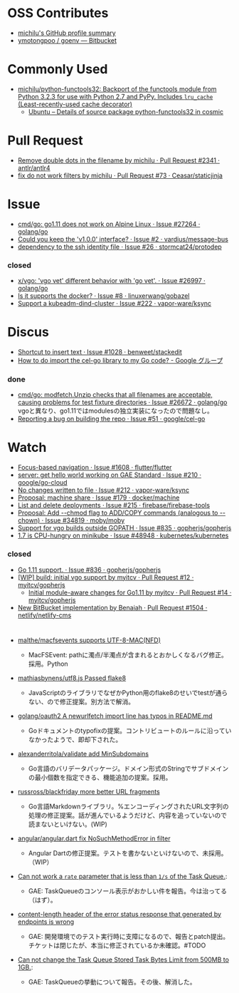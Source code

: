 # OSS Contributes
* [michilu's GitHub profile summary](https://profile-summary-for-github.com/user/michilu)
* [ymotongpoo / goenv — Bitbucket](https://bitbucket.org/ymotongpoo/goenv/src/develop/)

# Commonly Used
* [michilu/python-functools32: Backport of the functools module from Python 3.2.3 for use with Python 2.7 and PyPy. Includes `lru_cache` (Least-recently-used cache decorator)](https://github.com/michilu/python-functools32)
	* [Ubuntu – Details of source package python-functools32 in cosmic](https://packages.ubuntu.com/en/source/cosmic/python-functools32)

# Pull Request
* [Remove double dots in the filename by michilu · Pull Request #2341 · antlr/antlr4](https://github.com/antlr/antlr4/pull/2341)
* [fix do not work filters by michilu · Pull Request #73 · Ceasar/staticjinja](https://github.com/Ceasar/staticjinja/pull/73)

# Issue
* [cmd/go: go1.11 does not work on Alpine Linux · Issue #27264 · golang/go](https://github.com/golang/go/issues/27264)
* [Could you keep the 'v1.0.0' interface? · Issue #2 · vardius/message-bus](https://github.com/vardius/message-bus/issues/2)
* [dependency to the ssh identity file · Issue #26 · stormcat24/protodep](https://github.com/stormcat24/protodep/issues/26)
### closed
* [x/vgo: 'vgo vet' different behavior with 'go vet'. · Issue #26997 · golang/go](https://github.com/golang/go/issues/26997)
* [Is it supports the docker? · Issue #8 · linuxerwang/gobazel](https://github.com/linuxerwang/gobazel/issues/8)
* [Support a kubeadm-dind-cluster · Issue #222 · vapor-ware/ksync](https://github.com/vapor-ware/ksync/issues/222)

# Discus
* [Shortcut to insert text · Issue #1028 · benweet/stackedit](https://github.com/benweet/stackedit/issues/1028)
* [How to do import the cel-go library to my Go code? - Google グループ](https://groups.google.com/forum/#!topic/cel-go-discuss/R_i9L_APfBg)
### done
* [cmd/go: modfetch.Unzip checks that all filenames are acceptable, causing problems for test fixture directories · Issue #26672 · golang/go](https://github.com/golang/go/issues/26672) vgoと異なり、go1.11ではmodulesの独立実装になったので問題なし。
* [Reporting a bug on building the repo · Issue #51 · google/cel-go](https://github.com/google/cel-go/issues/51)

# Watch
* [Focus-based navigation · Issue #1608 · flutter/flutter](https://github.com/flutter/flutter/issues/1608)
* [server: get hello world working on GAE Standard · Issue #210 · google/go-cloud](https://github.com/google/go-cloud/issues/210)
* [No changes written to file · Issue #212 · vapor-ware/ksync](https://github.com/vapor-ware/ksync/issues/212)
* [Proposal: machine share · Issue #179 · docker/machine](https://github.com/docker/machine/issues/179)
* [List and delete deployments · Issue #215 · firebase/firebase-tools](https://github.com/firebase/firebase-tools/issues/215)
* [Proposal: Add --chmod flag to ADD/COPY commands (analogous to --chown) · Issue #34819 · moby/moby](https://github.com/moby/moby/issues/34819)
* [Support for vgo builds outside GOPATH · Issue #835 · gopherjs/gopherjs](https://github.com/gopherjs/gopherjs/issues/835)
* [1.7 is CPU-hungry on minikube · Issue #48948 · kubernetes/kubernetes](https://github.com/kubernetes/kubernetes/issues/48948)
### closed
* [Go 1.11 support. · Issue #836 · gopherjs/gopherjs](https://github.com/gopherjs/gopherjs/issues/836)
* [[WIP] build: initial vgo support by myitcv · Pull Request #12 · myitcv/gopherjs](https://github.com/myitcv/gopherjs/pull/12)
	* [Initial module-aware changes for Go1.11 by myitcv · Pull Request #14 · myitcv/gopherjs](https://github.com/myitcv/gopherjs/pull/14)
* [New BitBucket implementation by Benaiah · Pull Request #1504 · netlify/netlify-cms](https://github.com/netlify/netlify-cms/pull/1504)

#  
- [malthe/macfsevents supports UTF-8-MAC(NFD)](https://github.com/malthe/macfsevents/pull/27)
	- MacFSEvent: pathに濁点/半濁点が含まれるとおかしくなるバグ修正。採用。Python
- [mathiasbynens/utf8.js Passed flake8](https://github.com/mathiasbynens/utf8.js/pull/13)
	- JavaScriptのライブラリでなぜかPython用のflake8のせいでtestが通らない、ので修正提案。別方法で解消。
- [golang/oauth2 A newurlfetch import line has typos in README.md](https://github.com/golang/oauth2/pull/106)
	- Goドキュメントのtypofixの提案。コントリビュートのルールに沿っていなかったようで、即却下された。
- [alexanderritola/validate add MinSubdomains](https://github.com/alexanderritola/validate/pull/3)
	- Go言語のバリデータパッケージ。ドメイン形式のStringでサブドメインの最小個数を指定できる、機能追加の提案。採用。

- [russross/blackfriday more better URL fragments](https://github.com/russross/blackfriday/pull/221)
	- Go言語Markdownライブラリ。%エンコーディングされたURL文字列の処理の修正提案。話が進んでいるようだけど、内容を追っていないので読まないといけない。(WIP)
- [angular/angular.dart fix NoSuchMethodError in filter](https://github.com/angular/angular.dart/pull/1685)
	- Angular Dartの修正提案。テストを書かないといけないので、未採用。（WIP）
- [Can not work a `rate` parameter that is less than `1/s` of the Task Queue.](https://code.google.com/p/googleappengine/issues/detail?id=12282):
	- GAE: TaskQueueのコンソール表示がおかしい件を報告。今は治ってる（はず）。
- [content-length header of the error status response that generated by endpoints is wrong](https://code.google.com/p/googleappengine/issues/detail?id=10544)
	- GAE: 開発環境でのテスト実行時に支障になるので、報告とpatch提出。チケットは閉じたが、本当に修正されているか未確認。#TODO
- [Can not change the Task Queue Stored Task Bytes Limit from 500MB to 1GB.](https://code.google.com/p/googleappengine/issues/detail?id=12283):
	- GAE: TaskQueueの挙動について報告。その後、解消した。

